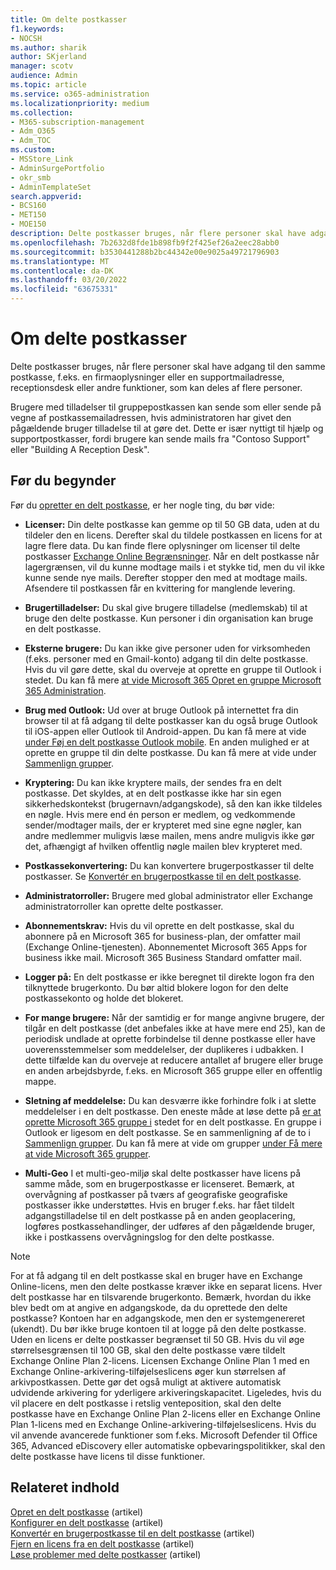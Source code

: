 ```yaml
---
title: Om delte postkasser
f1.keywords:
- NOCSH
ms.author: sharik
author: SKjerland
manager: scotv
audience: Admin
ms.topic: article
ms.service: o365-administration
ms.localizationpriority: medium
ms.collection:
- M365-subscription-management
- Adm_O365
- Adm_TOC
ms.custom:
- MSStore_Link
- AdminSurgePortfolio
- okr_smb
- AdminTemplateSet
search.appverid:
- BCS160
- MET150
- MOE150
description: Delte postkasser bruges, når flere personer skal have adgang til den samme postkasse. Få mere at vide om, hvad du bør vide, før du opretter en delt postkasse.
ms.openlocfilehash: 7b2632d8fde1b898fb9f2f425ef26a2eec28abb0
ms.sourcegitcommit: b3530441288b2bc44342e00e9025a49721796903
ms.translationtype: MT
ms.contentlocale: da-DK
ms.lasthandoff: 03/20/2022
ms.locfileid: "63675331"
---
```

# <a name="about-shared-mailboxes"></a>Om delte postkasser

Delte postkasser bruges, når flere personer skal have adgang til den samme postkasse, f.eks. en firmaoplysninger eller en supportmailadresse, receptionsdesk eller andre funktioner, som kan deles af flere personer.

Brugere med tilladelser til gruppepostkassen kan sende som eller sende på vegne af postkassemailadressen, hvis administratoren har givet den pågældende bruger tilladelse til at gøre det. Dette er især nyttigt til hjælp og supportpostkasser, fordi brugere kan sende mails fra "Contoso Support" eller "Building A Reception Desk".

## <a name="before-you-begin"></a>Før du begynder

Før du [opretter en delt postkasse](create-a-shared-mailbox.md), er her nogle ting, du bør vide:

- **Licenser:** Din delte postkasse kan gemme op til 50 GB data, uden at du tildeler den en licens. Derefter skal du tildele postkassen en licens for at lagre flere data. Du kan finde flere oplysninger om licenser til delte postkasser [Exchange Online Begrænsninger](/office365/servicedescriptions/exchange-online-service-description/exchange-online-limits#StorageLimits). Når en delt postkasse når lagergrænsen, vil du kunne modtage mails i et stykke tid, men du vil ikke kunne sende nye mails. Derefter stopper den med at modtage mails. Afsendere til postkassen får en kvittering for manglende levering.

- **Brugertilladelser:** Du skal give brugere tilladelse (medlemskab) til at bruge den delte postkasse. Kun personer i din organisation kan bruge en delt postkasse.

- **Eksterne brugere:** Du kan ikke give personer uden for virksomheden (f.eks. personer med en Gmail-konto) adgang til din delte postkasse. Hvis du vil gøre dette, skal du overveje at oprette en gruppe til Outlook i stedet. Du kan få mere [at vide Microsoft 365 Opret en gruppe Microsoft 365 Administration](../create-groups/create-groups.md).

- **Brug med Outlook:** Ud over at bruge Outlook på internettet fra din browser til at få adgang til delte postkasser kan du også bruge Outlook til iOS-appen eller Outlook til Android-appen. Du kan få mere at vide [under Føj en delt postkasse Outlook mobile](https://support.microsoft.com/office/f866242c-81b2-472e-8776-6c49c5473c9f). En anden mulighed er at oprette en gruppe til din delte postkasse. Du kan få mere at vide under [Sammenlign grupper](../create-groups/compare-groups.md).

- **Kryptering:** Du kan ikke kryptere mails, der sendes fra en delt postkasse. Det skyldes, at en delt postkasse ikke har sin egen sikkerhedskontekst (brugernavn/adgangskode), så den kan ikke tildeles en nøgle. Hvis mere end én person er medlem, og vedkommende sender/modtager mails, der er krypteret med sine egne nøgler, kan andre medlemmer muligvis læse mailen, mens andre muligvis ikke gør det, afhængigt af hvilken offentlig nøgle mailen blev krypteret med.

- **Postkassekonvertering:** Du kan konvertere brugerpostkasser til delte postkasser. Se [Konvertér en brugerpostkasse til en delt postkasse](convert-user-mailbox-to-shared-mailbox.md).

- **Administratorroller:** Brugere med global administrator eller Exchange administratorroller kan oprette delte postkasser.

- **Abonnementskrav:** Hvis du vil oprette en delt postkasse, skal du abonnere på en Microsoft 365 for business-plan, der omfatter mail (Exchange Online-tjenesten). Abonnementet Microsoft 365 Apps for business ikke mail. Microsoft 365 Business Standard omfatter mail.

- **Logger på:** En delt postkasse er ikke beregnet til direkte logon fra den tilknyttede brugerkonto. Du bør altid blokere logon for den delte postkassekonto og holde det blokeret.

- **For mange brugere:** Når der samtidig er for mange angivne brugere, der tilgår en delt postkasse (det anbefales ikke at have mere end 25), kan de periodisk undlade at oprette forbindelse til denne postkasse eller have uoverensstemmelser som meddelelser, der duplikeres i udbakken. I dette tilfælde kan du overveje at reducere antallet af brugere eller bruge en anden arbejdsbyrde, f.eks. en Microsoft 365 gruppe eller en offentlig mappe.

- **Sletning af meddelelse:** Du kan desværre ikke forhindre folk i at slette meddelelser i en delt postkasse. Den eneste måde at løse dette på [er at oprette Microsoft 365 gruppe i](/microsoft-365/admin/create-groups/create-groups) stedet for en delt postkasse. En gruppe i Outlook er ligesom en delt postkasse. Se en sammenligning af de to i [Sammenlign grupper](../create-groups/compare-groups.md). Du kan få mere at vide om grupper [under Få mere at vide Microsoft 365 grupper](https://support.microsoft.com/office/b565caa1-5c40-40ef-9915-60fdb2d97fa2).

- **Multi-Geo** I et multi-geo-miljø skal delte postkasser have licens på samme måde, som en brugerpostkasse er licenseret. Bemærk, at overvågning af postkasser på tværs af geografiske geografiske postkasser ikke understøttes. Hvis en bruger f.eks. har fået tildelt adgangstilladelse til en delt postkasse på en anden geoplacering, logføres postkassehandlinger, der udføres af den pågældende bruger, ikke i postkassens overvågningslog for den delte postkasse. 


> [!NOTE]
> For at få adgang til en delt postkasse skal en bruger have en Exchange Online-licens, men den delte postkasse kræver ikke en separat licens. Hver delt postkasse har en tilsvarende brugerkonto. Bemærk, hvordan du ikke blev bedt om at angive en adgangskode, da du oprettede den delte postkasse? Kontoen har en adgangskode, men den er systemgenereret (ukendt). Du bør ikke bruge kontoen til at logge på den delte postkasse. Uden en licens er delte postkasser begrænset til 50 GB. Hvis du vil øge størrelsesgrænsen til 100 GB, skal den delte postkasse være tildelt Exchange Online Plan 2-licens. Licensen Exchange Online Plan 1 med en Exchange Online-arkivering-tilføjelseslicens øger kun størrelsen af arkivpostkassen. Dette gør det også muligt at aktivere automatisk udvidende arkivering for yderligere arkiveringskapacitet. Ligeledes, hvis du vil placere en delt postkasse i retslig venteposition, skal den delte postkasse have en Exchange Online Plan 2-licens eller en Exchange Online Plan 1-licens med en Exchange Online-arkivering-tilføjelseslicens. Hvis du vil anvende avancerede funktioner som f.eks. Microsoft Defender til Office 365, Advanced eDiscovery eller automatiske opbevaringspolitikker, skal den delte postkasse have licens til disse funktioner.

## <a name="related-content"></a>Relateret indhold

[Opret en delt postkasse](create-a-shared-mailbox.md) (artikel)\
[Konfigurer en delt postkasse](configure-a-shared-mailbox.md) (artikel)\
[Konvertér en brugerpostkasse til en delt postkasse](convert-user-mailbox-to-shared-mailbox.md) (artikel)\
[Fjern en licens fra en delt postkasse](remove-license-from-shared-mailbox.md) (artikel)\
[Løse problemer med delte postkasser](resolve-issues-with-shared-mailboxes.md) (artikel)
